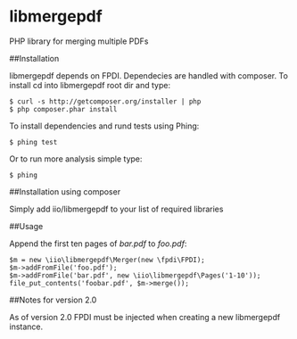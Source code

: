 libmergepdf
===========

PHP library for merging multiple PDFs


##Installation

libmergepdf depends on FPDI. Dependecies are handled with composer.
To install cd into libmergepdf root dir and type:

    $ curl -s http://getcomposer.org/installer | php
    $ php composer.phar install


To install dependencies and rund tests using Phing:

    $ phing test

Or to run more analysis simple type:

    $ phing


##Installation using composer

Simply add iio/libmergepdf to your list of required libraries


##Usage

Append the first ten pages of *bar.pdf* to *foo.pdf*:

    $m = new \iio\libmergepdf\Merger(new \fpdi\FPDI);
    $m->addFromFile('foo.pdf');
    $m->addFromFile('bar.pdf', new \iio\libmergepdf\Pages('1-10'));
    file_put_contents('foobar.pdf', $m->merge());


##Notes for version 2.0

As of version 2.0 FPDI must be injected when creating a new libmergepdf
instance.
